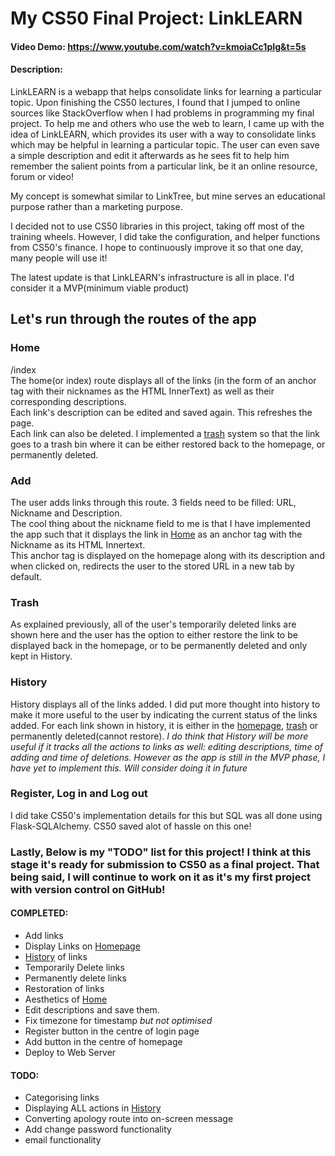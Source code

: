 # My CS50 Final Project: LinkLEARN
#### Video Demo: https://www.youtube.com/watch?v=kmoiaCc1pIg&t=5s
#### Description:

LinkLEARN is a webapp that helps consolidate links for learning a particular topic. Upon finishing the CS50 lectures, I found that I jumped to online sources like StackOverflow when I had problems in programming my final project. To help me and others who use the web to learn, I came up with the idea of LinkLEARN, which provides its user with a way to consolidate links which may be helpful in learning a particular topic. The user can even save a simple description and edit it afterwards as he sees fit to help him remember the salient points from a particular link, be it an online resource, forum or video! 

My concept is somewhat similar to LinkTree, but mine serves an educational purpose rather than a marketing purpose.

I decided not to use CS50 libraries in this project, taking off most of the training wheels. However, I did take the configuration, and helper functions from CS50's finance. I hope to continuously improve it so that one day, many people will use it! 

The latest update is that LinkLEARN's infrastructure is all in place. I'd consider it a MVP(minimum viable product)

## Let's run through the routes of the app 

### Home 
/index \
The home(or index) route displays all of the links (in the form of an anchor tag with their nicknames as the HTML InnerText) as well as their corresponding descriptions.\
Each link's description can be edited and saved again. This refreshes the page.\
Each link can also be deleted. I implemented a [trash](#trash) system so that the link goes to a trash bin where it can be either restored back to the homepage, or permanently deleted.

### Add
The user adds links through this route. 3 fields need to be filled: URL, Nickname and Description.\
The cool thing about the nickname field to me is that I have implemented the app such that it displays the link in [Home](#home) as an anchor tag with the Nickname as its HTML Innertext.\
This anchor tag is displayed on the homepage along with its description and when clicked on, redirects the user to the stored URL in a new tab by default.

### Trash 
As explained previously, all of the user's temporarily deleted links are shown here and the user has the option to either restore the link to be displayed back in the homepage, or to be permanently deleted and only kept in History.

### History 
History displays all of the links added. I did put more thought into history to make it more useful to the user by indicating the current status of the links added. For each link shown in history, it is either in the [homepage](#home), [trash](#trash) or permanently deleted(cannot restore). *I do think that History will be more useful if it tracks all the actions to links as well: editing descriptions, time of adding and time of deletions. However as the app is still in the MVP phase, I have yet to implement this. Will consider doing it in future*

### Register, Log in and Log out 
I did take CS50's implementation details for this but SQL was all done using Flask-SQLAlchemy. CS50 saved alot of hassle on this one!


### Lastly, Below is my "TODO" list for this project! I think at this stage it's ready for submission to CS50 as a final project. That being said, I will continue to work on it as it's my first project with version control on GitHub! 

#### COMPLETED: 
- Add links 
- Display Links on [Homepage](#home) 
- [History](#history) of links 
- Temporarily Delete links 
- Permanently delete links  
- Restoration of links 
- Aesthetics of [Home](#home) 
- Edit descriptions and save them.
- Fix timezone for timestamp *but not optimised*
- Register button in the centre of login page
- Add button in the centre of homepage
- Deploy to Web Server

#### TODO: ####
- Categorising links
- Displaying ALL actions in [History](#history)
- Converting apology route into on-screen message
- Add change password functionality
- email functionality